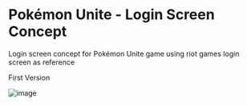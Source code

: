 # Pokémon Unite - Login Screen Concept
Login screen concept for Pokémon Unite game using riot games login screen as reference

First Version

![image](https://user-images.githubusercontent.com/40373628/173940201-26419ae6-e899-4dee-87f2-ee361c526325.png)
